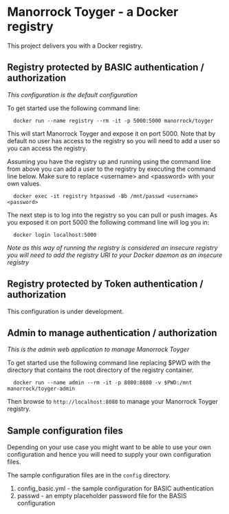 # Manorrock Toyger - a Docker registry

This project delivers you with a Docker registry.

## Registry protected by BASIC authentication / authorization

_This configuration is the default configuration_

To get started use the following command line:

```shell
  docker run --name registry --rm -it -p 5000:5000 manorrock/toyger
```

This will start Manorrock Toyger and expose it on port 5000. Note that by
default no user has access to the registry so you will need to add a user so you
can access the registry.

Assuming you have the registry up and running using the command line from above
you can add a user to the registry by executing the command line below. Make 
sure to replace &lt;username> and &lt;password> with your own values.

```
  docker exec -it registry htpasswd -Bb /mnt/passwd <username> <password>
```

The next step is to log into the registry so you can pull or push images. As you
exposed it on port 5000 the following command line will log you in:

```shell
  docker login localhost:5000
```

_Note as this way of running the registry is considered an insecure registry you
will need to add the registry URI to your Docker daemon as an insecure registry_

## Registry protected by Token authentication / authorization

This configuration is under development.

## Admin to manage authentication / authorization

_This is the admin web application to manage Manorrock Toyger_

To get started use the following command line replacing $PWD with the directory
that contains the root directory of the registry container.

```shell
  docker run --name admin --rm -it -p 8080:8080 -v $PWD:/mnt manorrock/toyger-admin
```

Then browse to `http://localhost:8080` to manage your Manorrock Toyger registry.

## Sample configuration files

Depending on your use case you might want to be able to use your own 
configuration and hence you will need to supply your own configuration files.

The sample configuration files are in the `config` directory.

1. config_basic.yml - the sample configuration for BASIC authentication
1. passwd - an empty placeholder password file for the BASIS configuration
